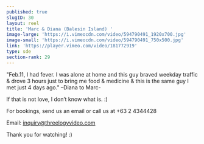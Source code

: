 ```yaml
---
published: true
slugID: 30
layout: reel
title: 'Marc & Diana (Balesin Island) '
image-large: 'https://i.vimeocdn.com/video/594790491_1920x700.jpg'
image-small: 'https://i.vimeocdn.com/video/594790491_750x500.jpg'
link: 'https://player.vimeo.com/video/181772919'
type: sde
section-rank: 29
---
```

"Feb.11, I had fever. I was alone at home and this guy braved weekday traffic & drove 3 hours just to bring me food & medicine & this is the same guy I met just 4 days ago." –Diana to Marc- 

If that is not love, I don’t know what is. :) 

For bookings, send us an email or call us at +63 2 4344428

Email: inquiry@threelogyvideo.com

Thank you for watching! :)

